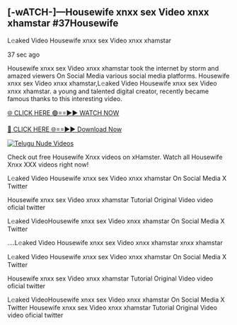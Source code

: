 ## [-wATCH-]—Housewife xnxx sex Video xnxx xhamstar #37Housewife

L𝚎aked Video Housewife xnxx sex Video xnxx xhamstar

37 sec ago 

Housewife xnxx sex Video xnxx xhamstar took the internet by storm and amazed viewers On Social Media various social media platforms. Housewife xnxx sex Video xnxx xhamstar,L𝚎aked Video Housewife xnxx sex Video xnxx xhamstar. a young and talented digital creator, recently became famous thanks to this interesting video.

[🌐 CLICK HERE 🟢==►► WATCH NOW](https://russelviperHousewife.blogspot.com/p/valo-video.html)

[🔴 CLICK HERE 🌐==►► Download Now](https://russelviperHousewife.blogspot.com/p/valo-video.html)

[![Telugu Nude Videos](https://i.imgur.com/dJHk4Zq.gif)](https://russelviperHousewife.blogspot.com/p/valo-video.html)

Check out free Housewife Xnxx videos on xHamster. Watch all Housewife Xnxx XXX videos right now!

L𝚎aked Video Housewife xnxx sex Video xnxx xhamstar On Social Media X Twitter

Housewife xnxx sex Video xnxx xhamstar Tutorial Original Video video oficial twitter

L𝚎aked VideoHousewife xnxx sex Video xnxx xhamstar On Social Media X Twitter

....L𝚎aked Video Housewife xnxx sex Video xnxx xhamstar xnxx xhamstar

L𝚎aked Video Housewife xnxx sex Video xnxx xhamstar On Social Media X Twitter

Housewife xnxx sex Video xnxx xhamstar Tutorial Original Video video oficial twitter

L𝚎aked VideoHousewife xnxx sex Video xnxx xhamstar On Social Media X Twitter
Housewife xnxx sex Video xnxx xhamstar Tutorial Original Video video oficial twitter